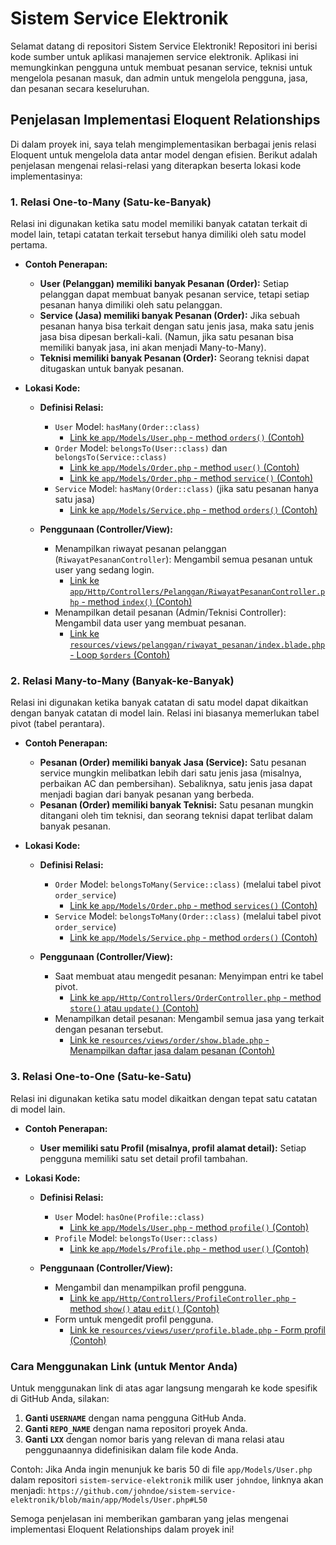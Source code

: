 # Sistem Service Elektronik

Selamat datang di repositori Sistem Service Elektronik! Repositori ini berisi kode sumber untuk aplikasi manajemen service elektronik. Aplikasi ini memungkinkan pengguna untuk membuat pesanan service, teknisi untuk mengelola pesanan masuk, dan admin untuk mengelola pengguna, jasa, dan pesanan secara keseluruhan.

## Penjelasan Implementasi Eloquent Relationships

Di dalam proyek ini, saya telah mengimplementasikan berbagai jenis relasi Eloquent untuk mengelola data antar model dengan efisien. Berikut adalah penjelasan mengenai relasi-relasi yang diterapkan beserta lokasi kode implementasinya:

### 1. Relasi One-to-Many (Satu-ke-Banyak)

Relasi ini digunakan ketika satu model memiliki banyak catatan terkait di model lain, tetapi catatan terkait tersebut hanya dimiliki oleh satu model pertama.

* **Contoh Penerapan:**
    * **User (Pelanggan) memiliki banyak Pesanan (Order):** Setiap pelanggan dapat membuat banyak pesanan service, tetapi setiap pesanan hanya dimiliki oleh satu pelanggan.
    * **Service (Jasa) memiliki banyak Pesanan (Order):** Jika sebuah pesanan hanya bisa terkait dengan satu jenis jasa, maka satu jenis jasa bisa dipesan berkali-kali. (Namun, jika satu pesanan bisa memiliki banyak jasa, ini akan menjadi Many-to-Many).
    * **Teknisi memiliki banyak Pesanan (Order):** Seorang teknisi dapat ditugaskan untuk banyak pesanan.

* **Lokasi Kode:**

    * **Definisi Relasi:**
        * `User` Model: `hasMany(Order::class)`
            * [Link ke `app/Models/User.php` - method `orders()` (Contoh)](https://github.com/USERNAME/REPO_NAME/blob/main/app/Models/User.php#LXX)
        * `Order` Model: `belongsTo(User::class)` dan `belongsTo(Service::class)`
            * [Link ke `app/Models/Order.php` - method `user()` (Contoh)](https://github.com/USERNAME/REPO_NAME/blob/main/app/Models/Order.php#LXX)
            * [Link ke `app/Models/Order.php` - method `service()` (Contoh)](https://github.com/USERNAME/REPO_NAME/blob/main/app/Models/Order.php#LXX)
        * `Service` Model: `hasMany(Order::class)` (jika satu pesanan hanya satu jasa)
            * [Link ke `app/Models/Service.php` - method `orders()` (Contoh)](https://github.com/USERNAME/REPO_NAME/blob/main/app/Models/Service.php#LXX)

    * **Penggunaan (Controller/View):**
        * Menampilkan riwayat pesanan pelanggan (`RiwayatPesananController`): Mengambil semua pesanan untuk user yang sedang login.
            * [Link ke `app/Http/Controllers/Pelanggan/RiwayatPesananController.php` - method `index()` (Contoh)](https://github.com/USERNAME/REPO_NAME/blob/main/app/Http/Controllers/Pelanggan/RiwayatPesananController.php#LXX)
        * Menampilkan detail pesanan (Admin/Teknisi Controller): Mengambil data user yang membuat pesanan.
            * [Link ke `resources/views/pelanggan/riwayat_pesanan/index.blade.php` - Loop `$orders` (Contoh)](https://github.com/USERNAME/REPO_NAME/blob/main/resources/views/pelanggan/riwayat_pesanan/index.blade.php#LXX)

### 2. Relasi Many-to-Many (Banyak-ke-Banyak)

Relasi ini digunakan ketika banyak catatan di satu model dapat dikaitkan dengan banyak catatan di model lain. Relasi ini biasanya memerlukan tabel pivot (tabel perantara).

* **Contoh Penerapan:**
    * **Pesanan (Order) memiliki banyak Jasa (Service):** Satu pesanan service mungkin melibatkan lebih dari satu jenis jasa (misalnya, perbaikan AC dan pembersihan). Sebaliknya, satu jenis jasa dapat menjadi bagian dari banyak pesanan yang berbeda.
    * **Pesanan (Order) memiliki banyak Teknisi:** Satu pesanan mungkin ditangani oleh tim teknisi, dan seorang teknisi dapat terlibat dalam banyak pesanan.

* **Lokasi Kode:**

    * **Definisi Relasi:**
        * `Order` Model: `belongsToMany(Service::class)` (melalui tabel pivot `order_service`)
            * [Link ke `app/Models/Order.php` - method `services()` (Contoh)](https://github.com/USERNAME/REPO_NAME/blob/main/app/Models/Order.php#LXX)
        * `Service` Model: `belongsToMany(Order::class)` (melalui tabel pivot `order_service`)
            * [Link ke `app/Models/Service.php` - method `orders()` (Contoh)](https://github.com/USERNAME/REPO_NAME/blob/main/app/Models/Service.php#LXX)

    * **Penggunaan (Controller/View):**
        * Saat membuat atau mengedit pesanan: Menyimpan entri ke tabel pivot.
            * [Link ke `app/Http/Controllers/OrderController.php` - method `store()` atau `update()` (Contoh)](https://github.com/USERNAME/REPO_NAME/blob/main/app/Http/Controllers/OrderController.php#LXX)
        * Menampilkan detail pesanan: Mengambil semua jasa yang terkait dengan pesanan tersebut.
            * [Link ke `resources/views/order/show.blade.php` - Menampilkan daftar jasa dalam pesanan (Contoh)](https://github.com/USERNAME/REPO_NAME/blob/main/resources/views/order/show.blade.php#LXX)

### 3. Relasi One-to-One (Satu-ke-Satu)

Relasi ini digunakan ketika satu model dikaitkan dengan tepat satu catatan di model lain.

* **Contoh Penerapan:**
    * **User memiliki satu Profil (misalnya, profil alamat detail):** Setiap pengguna memiliki satu set detail profil tambahan.

* **Lokasi Kode:**

    * **Definisi Relasi:**
        * `User` Model: `hasOne(Profile::class)`
            * [Link ke `app/Models/User.php` - method `profile()` (Contoh)](https://github.com/USERNAME/REPO_NAME/blob/main/app/Models/User.php#LXX)
        * `Profile` Model: `belongsTo(User::class)`
            * [Link ke `app/Models/Profile.php` - method `user()` (Contoh)](https://github.com/USERNAME/REPO_NAME/blob/main/app/Models/Profile.php#LXX)

    * **Penggunaan (Controller/View):**
        * Mengambil dan menampilkan profil pengguna.
            * [Link ke `app/Http/Controllers/ProfileController.php` - method `show()` atau `edit()` (Contoh)](https://github.com/USERNAME/REPO_NAME/blob/main/app/Http/Controllers/ProfileController.php#LXX)
        * Form untuk mengedit profil pengguna.
            * [Link ke `resources/views/user/profile.blade.php` - Form profil (Contoh)](https://github.com/USERNAME/REPO_NAME/blob/main/resources/views/user/profile.blade.php#LXX)

### Cara Menggunakan Link (untuk Mentor Anda)

Untuk menggunakan link di atas agar langsung mengarah ke kode spesifik di GitHub Anda, silakan:

1.  **Ganti `USERNAME`** dengan nama pengguna GitHub Anda.
2.  **Ganti `REPO_NAME`** dengan nama repositori proyek Anda.
3.  **Ganti `LXX`** dengan nomor baris yang relevan di mana relasi atau penggunaannya didefinisikan dalam file kode Anda.

Contoh: Jika Anda ingin menunjuk ke baris 50 di file `app/Models/User.php` dalam repositori `sistem-service-elektronik` milik user `johndoe`, linknya akan menjadi: `https://github.com/johndoe/sistem-service-elektronik/blob/main/app/Models/User.php#L50`

Semoga penjelasan ini memberikan gambaran yang jelas mengenai implementasi Eloquent Relationships dalam proyek ini!
